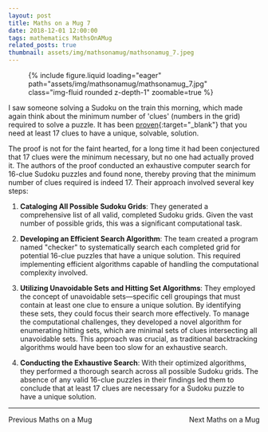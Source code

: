 ```yaml
---
layout: post
title: Maths on a Mug 7
date: 2018-12-01 12:00:00
tags: mathematics MathsOnAMug
related_posts: true
thumbnail: assets/img/mathsonamug/mathsonamug_7.jpeg
---
```


<div class="row mt-3">
    <div class="col-sm mt-3 mt-md-0">
        <figure>
            {% include figure.liquid loading="eager" path="assets/img/mathsonamug/mathsonamug_7.jpg" class="img-fluid rounded z-depth-1" zoomable=true %}
        </figure>
    </div>
</div>

I saw someone solving a Sudoku on the train this morning, which made again think about the minimum number of 'clues' (numbers in the grid) required to solve a puzzle. It has been [proven](https://arxiv.org/pdf/1201.0749){:target="\_blank"} that you need at least 17 clues to have a unique, solvable, solution.

The proof is not for the faint hearted, for a long time it had been conjectured that 17 clues were the minimum necessary, but no one had actually proved it. The authors of the proof conducted an exhaustive computer search for 16-clue Sudoku puzzles and found none, thereby proving that the minimum number of clues required is indeed 17. Their approach involved several key steps:

1. **Cataloging All Possible Sudoku Grids**: They generated a comprehensive list of all valid, completed Sudoku grids. Given the vast number of possible grids, this was a significant computational task.

2. **Developing an Efficient Search Algorithm**: The team created a program named "checker" to systematically search each completed grid for potential 16-clue puzzles that have a unique solution. This required implementing efficient algorithms capable of handling the computational complexity involved.

3. **Utilizing Unavoidable Sets and Hitting Set Algorithms**: They employed the concept of unavoidable sets—specific cell groupings that must contain at least one clue to ensure a unique solution. By identifying these sets, they could focus their search more effectively. To manage the computational challenges, they developed a novel algorithm for enumerating hitting sets, which are minimal sets of clues intersecting all unavoidable sets. This approach was crucial, as traditional backtracking algorithms would have been too slow for an exhaustive search.

4. **Conducting the Exhaustive Search**: With their optimized algorithms, they performed a thorough search across all possible Sudoku grids. The absence of any valid 16-clue puzzles in their findings led them to conclude that at least 17 clues are necessary for a Sudoku puzzle to have a unique solution.

<hr>

<div style="display: flex; justify-content: space-between; align-items: center;">
    <a href="https://seanelvidge.github.io/blog/2018/Maths_on_a_Mug_6/" style="text-decoration: none;">Previous Maths on a Mug</a>
    <a href="https://seanelvidge.github.io/blog/2019/Maths_on_a_Mug_8/" style="text-decoration: none;">Next Maths on a Mug</a>
</div>

